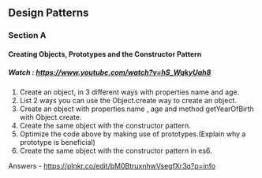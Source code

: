 ## Design Patterns

### Section A
#### Creating Objects, Prototypes and the Constructor Pattern
##### Watch : https://www.youtube.com/watch?v=hS_WqkyUah8

1. Create an object, in 3 different ways with properties name and age.
2. List 2 ways you can use the Object.create way to create an object.
3. Create an object with properties name , age and method getYearOfBirth with Object.create.
4. Create the same object with the constructor pattern.
5. Optimize the code above by making use of prototypes.(Explain why a prototype is beneficial)
6. Create the same object with the constructor pattern in es6.

Answers - https://plnkr.co/edit/bM0BtruxnhwVsegfXr3q?p=info
